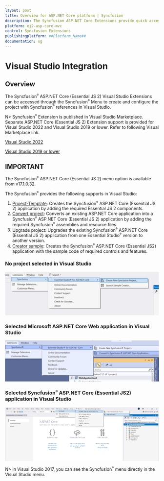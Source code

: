 ```yaml
---
layout: post
title: Overview for ASP.NET Core platform | Syncfusion
description: The Syncfusion ASP.NET Core Extensions provide quick access to create or configure the Syncfusion ASP.NET projects along with Essential JS 2 components.
platform: ej2-asp-core-mvc
control: Syncfusion Extensions
publishingplatform: ##Platform_Name##
documentation: ug
---
```


# Visual Studio Integration

## Overview

The Syncfusion<sup style="font-size:70%">&reg;</sup> ASP.NET Core (Essential JS 2) Visual Studio Extensions can be accessed through the Syncfusion<sup style="font-size:70%">&reg;</sup> Menu to create and configure the project with Syncfusion<sup style="font-size:70%">&reg;</sup> references in Visual Studio.

N> Syncfusion<sup style="font-size:70%">&reg;</sup> Extension is published in Visual Studio Marketplace. Separate ASP.NET Core (Essential JS 2) Extension support is provided for Visual Studio 2022 and Visual Studio 2019 or lower. Refer to following Visual Marketplace link.

[Visual Studio 2022](https://marketplace.visualstudio.com/items?itemName=SyncfusionInc.ASPNETCoreVSExtensions)

[Visual Studio 2019 or lower](https://marketplace.visualstudio.com/items?itemName=SyncfusionInc.ASPNETCoreExtensions)

## IMPORTANT

The Syncfusion<sup style="font-size:70%">&reg;</sup> ASP.NET Core (Essential JS 2) menu option is available from v17.1.0.32.

The Syncfusion<sup style="font-size:70%">&reg;</sup> provides the following supports in Visual Studio:

1. [Project-Template](create-project):  Creates the Syncfusion<sup style="font-size:70%">&reg;</sup> ASP.NET Core (Essential JS 2) application by adding the required Essential JS 2 components.
2. [Convert project](convert-project): Converts an existing ASP.NET Core application into a Syncfusion<sup style="font-size:70%">&reg;</sup> ASP.NET Core (Essential JS 2) application by adding the required Syncfusion<sup style="font-size:70%">&reg;</sup> assemblies and resource files.
3. [Upgrade project](upgrade-project): Upgrades the existing Syncfusion<sup style="font-size:70%">&reg;</sup> ASP.NET Core (Essential JS 2) application from one Essential Studio<sup style="font-size:70%">&reg;</sup> version to another version.
4. [Creator sample](create-samples): Creates the Syncfusion<sup style="font-size:70%">&reg;</sup> ASP.NET Core (Essential JS2) application with the sample code of required controls and features.

### No project selected in Visual Studio

![no project selected](images/no-project-selected.png)

### Selected Microsoft ASP.NET Core Web application in Visual Studio

![selected microsoft](images/convert-new-app-2019.png)

### Selected Syncfusion<sup style="font-size:70%">&reg;</sup> ASP.NET Core (Essential JS2) application in Visual Studio

![selected syncfusion](images/selected-syncfusion-project.png)

N> In Visual Studio 2017, you can see the Syncfusion<sup style="font-size:70%">&reg;</sup> menu directly in the Visual Studio menu.

